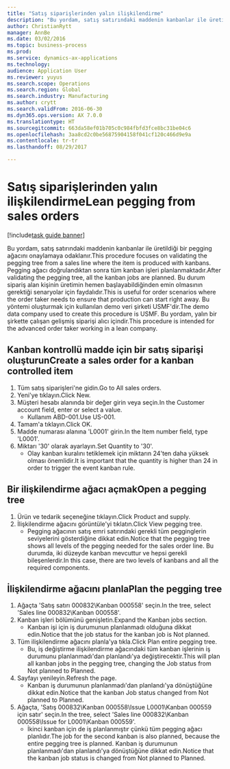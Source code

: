 ```yaml
--- 
title: "Satış siparişlerinden yalın ilişkilendirme"
description: "Bu yordam, satış satırındaki maddenin kanbanlar ile üretildiği bir pegging ağacını onaylamaya odaklanır."
author: ChristianRytt
manager: AnnBe
ms.date: 03/02/2016
ms.topic: business-process
ms.prod: 
ms.service: dynamics-ax-applications
ms.technology: 
audience: Application User
ms.reviewer: yuyus
ms.search.scope: Operations
ms.search.region: Global
ms.search.industry: Manufacturing
ms.author: crytt
ms.search.validFrom: 2016-06-30
ms.dyn365.ops.version: AX 7.0.0
ms.translationtype: HT
ms.sourcegitcommit: 663da58ef01b705c0c984fbfd3fce8bc31be04c6
ms.openlocfilehash: 3aa8cd2c0be56875904158f041cf120c466d9e9a
ms.contentlocale: tr-tr
ms.lasthandoff: 08/29/2017

---
```

# <a name="lean-pegging-from-sales-orders"></a><span data-ttu-id="bfef4-103">Satış siparişlerinden yalın ilişkilendirme</span><span class="sxs-lookup"><span data-stu-id="bfef4-103">Lean pegging from sales orders</span></span>

[!include[task guide banner](../../includes/task-guide-banner.md)]

<span data-ttu-id="bfef4-104">Bu yordam, satış satırındaki maddenin kanbanlar ile üretildiği bir pegging ağacını onaylamaya odaklanır.</span><span class="sxs-lookup"><span data-stu-id="bfef4-104">This procedure focuses on validating the pegging tree from a sales line where the item is produced with kanbans.</span></span> <span data-ttu-id="bfef4-105">Pegging ağacı doğrulandıktan sonra tüm kanban işleri planlanmaktadır.</span><span class="sxs-lookup"><span data-stu-id="bfef4-105">After validating the pegging tree, all the kanban jobs are planned.</span></span> <span data-ttu-id="bfef4-106">Bu durum sipariş alan kişinin üretimin hemen başlayabildiğinden emin olmasının gerektiği senaryolar için faydalıdır.</span><span class="sxs-lookup"><span data-stu-id="bfef4-106">This is useful for order scenarios where the order taker needs to ensure that production can start right away.</span></span> <span data-ttu-id="bfef4-107">Bu yöntemi oluşturmak için kullanılan demo veri şirketi USMF'dir.</span><span class="sxs-lookup"><span data-stu-id="bfef4-107">The demo data company used to create this procedure is USMF.</span></span> <span data-ttu-id="bfef4-108">Bu yordam, yalın bir şirkette çalışan gelişmiş siparişi alıcı içindir.</span><span class="sxs-lookup"><span data-stu-id="bfef4-108">This procedure is intended for the advanced order taker working in a lean company.</span></span>


## <a name="create-a-sales-order-for-a-kanban-controlled-item"></a><span data-ttu-id="bfef4-109">Kanban kontrollü madde için bir satış siparişi oluşturun</span><span class="sxs-lookup"><span data-stu-id="bfef4-109">Create a sales order for a kanban controlled item</span></span>
1. <span data-ttu-id="bfef4-110">Tüm satış siparişleri'ne gidin.</span><span class="sxs-lookup"><span data-stu-id="bfef4-110">Go to All sales orders.</span></span>
2. <span data-ttu-id="bfef4-111">Yeni'ye tıklayın.</span><span class="sxs-lookup"><span data-stu-id="bfef4-111">Click New.</span></span>
3. <span data-ttu-id="bfef4-112">Müşteri hesabı alanında bir değer girin veya seçin.</span><span class="sxs-lookup"><span data-stu-id="bfef4-112">In the Customer account field, enter or select a value.</span></span>
    * <span data-ttu-id="bfef4-113">Kullanım ABD-001.</span><span class="sxs-lookup"><span data-stu-id="bfef4-113">Use US-001.</span></span>  
4. <span data-ttu-id="bfef4-114">Tamam'a tıklayın.</span><span class="sxs-lookup"><span data-stu-id="bfef4-114">Click OK.</span></span>
5. <span data-ttu-id="bfef4-115">Madde numarası alanına 'L0001' girin.</span><span class="sxs-lookup"><span data-stu-id="bfef4-115">In the Item number field, type 'L0001'.</span></span>
6. <span data-ttu-id="bfef4-116">Miktarı '30' olarak ayarlayın.</span><span class="sxs-lookup"><span data-stu-id="bfef4-116">Set Quantity to '30'.</span></span>
    * <span data-ttu-id="bfef4-117">Olay kanban kuralını tetiklemek için miktarın 24'ten daha yüksek olması önemlidir.</span><span class="sxs-lookup"><span data-stu-id="bfef4-117">It is important that the quantity is higher than 24 in order to trigger the event kanban rule.</span></span>  

## <a name="open-a-pegging-tree"></a><span data-ttu-id="bfef4-118">Bir ilişkilendirme ağacı açmak</span><span class="sxs-lookup"><span data-stu-id="bfef4-118">Open a pegging tree</span></span> 
1. <span data-ttu-id="bfef4-119">Ürün ve tedarik seçeneğine tıklayın.</span><span class="sxs-lookup"><span data-stu-id="bfef4-119">Click Product and supply.</span></span>
2. <span data-ttu-id="bfef4-120">İlişkilendirme ağacını görüntüle'yi tıklatın.</span><span class="sxs-lookup"><span data-stu-id="bfef4-120">Click View pegging tree.</span></span>
    * <span data-ttu-id="bfef4-121">Pegging ağacının satış emri satırındaki gerekli tüm pegginglerin seviyelerini gösterdiğine dikkat edin.</span><span class="sxs-lookup"><span data-stu-id="bfef4-121">Notice that the pegging tree shows all levels of the pegging needed for the sales order line.</span></span> <span data-ttu-id="bfef4-122">Bu durumda, iki düzeyde kanban mevcuttur ve hepsi gerekli bileşenlerdir.</span><span class="sxs-lookup"><span data-stu-id="bfef4-122">In this case, there are two levels of kanbans and all the required components.</span></span>  

## <a name="plan-the-pegging-tree"></a><span data-ttu-id="bfef4-123">İlişkilendirme ağacını planla</span><span class="sxs-lookup"><span data-stu-id="bfef4-123">Plan the pegging tree</span></span>
1. <span data-ttu-id="bfef4-124">Ağaçta 'Satış satırı 000832\Kanban 000558' seçin.</span><span class="sxs-lookup"><span data-stu-id="bfef4-124">In the tree, select 'Sales line 000832\Kanban 000558'.</span></span>
2. <span data-ttu-id="bfef4-125">Kanban işleri bölümünü genişletin.</span><span class="sxs-lookup"><span data-stu-id="bfef4-125">Expand the Kanban jobs section.</span></span>
    * <span data-ttu-id="bfef4-126">Kanban işi için iş durumunun planlanmadı olduğuna dikkat edin.</span><span class="sxs-lookup"><span data-stu-id="bfef4-126">Notice that the job status for the kanban job is Not planned.</span></span>  
3. <span data-ttu-id="bfef4-127">Tüm ilişkilendirme ağacını planla'ya tıkla.</span><span class="sxs-lookup"><span data-stu-id="bfef4-127">Click Plan entire pegging tree.</span></span>
    * <span data-ttu-id="bfef4-128">Bu, iş değiştirme ilişkilendirme ağacındaki tüm kanban işlerinin iş durumunu planlanmadı'dan planlandı'ya değiştirecektir.</span><span class="sxs-lookup"><span data-stu-id="bfef4-128">This will plan all kanban jobs in the pegging tree, changing the Job status from Not planned to Planned.</span></span>  
4. <span data-ttu-id="bfef4-129">Sayfayı yenileyin.</span><span class="sxs-lookup"><span data-stu-id="bfef4-129">Refresh the page.</span></span>
    * <span data-ttu-id="bfef4-130">Kanban iş durumunun planlanmadı'dan planlandı'ya dönüştüğüne dikkat edin.</span><span class="sxs-lookup"><span data-stu-id="bfef4-130">Notice that the kanban Job status changed from Not planned to Planned.</span></span>  
5. <span data-ttu-id="bfef4-131">Ağaçta, 'Satış 000832\Kanban 000558\Issue L0001\Kanban 000559 için satır' seçin.</span><span class="sxs-lookup"><span data-stu-id="bfef4-131">In the tree, select 'Sales line 000832\Kanban 000558\Issue for L0001\Kanban 000559'.</span></span>
    * <span data-ttu-id="bfef4-132">İkinci kanban için de iş planlanmıştır çünkü tüm pegging ağacı planlıdır.</span><span class="sxs-lookup"><span data-stu-id="bfef4-132">The job for the second kanban is also planned, because the entire pegging tree is planned.</span></span> <span data-ttu-id="bfef4-133">Kanban iş durumunun planlanmadı'dan planlandı'ya dönüştüğüne dikkat edin.</span><span class="sxs-lookup"><span data-stu-id="bfef4-133">Notice that the kanban job status is changed from Not planned to Planned.</span></span>  


